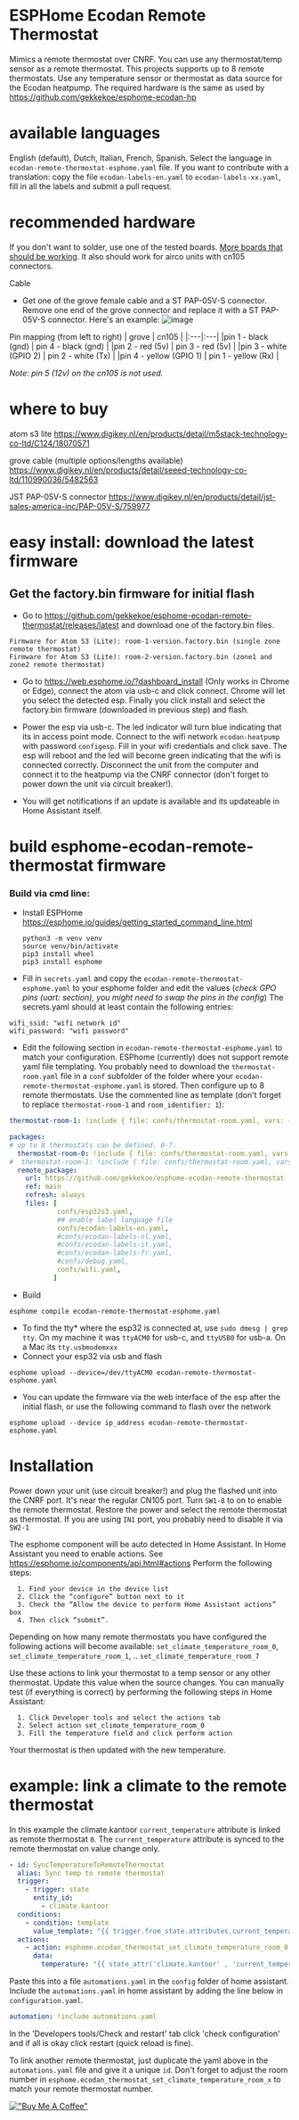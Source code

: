 # ESPHome Ecodan Remote Thermostat
Mimics a remote thermostat over CNRF. You can use any thermostat/temp sensor as a remote thermostat. This projects supports up to 8 remote thermostats. Use any temperature sensor or thermostat as data source for the Ecodan heatpump. The required hardware is the same as used by https://github.com/gekkekoe/esphome-ecodan-hp

# available languages
English (default), Dutch, Italian, French, Spanish. Select the language in `ecodan-remote-thermostat-esphome.yaml` file. 
If you want to contribute with a translation: copy the file `ecodan-labels-en.yaml` to `ecodan-labels-xx.yaml`, fill in all the labels and submit a pull request.

# recommended hardware
If you don't want to solder, use one of the tested boards. [More boards that should be working](https://github.com/SwiCago/HeatPump/issues/13#issuecomment-457897457). It also should work for airco units with cn105 connectors. 

Cable
* Get one of the grove female cable and a ST PAP-05V-S connector. Remove one end of the grove connector and replace it with a ST PAP-05V-S connector. Here's an example:
![image](https://github.com/gekkekoe/esphome-ecodan-hp/blob/main/img/m5stack_cn105.jpg?raw=true)

Pin mapping (from left to right)
| grove | cn105 |
|:---|:---|
|pin 1 - black (gnd) | pin 4 - black (gnd) |
|pin 2 - red (5v) | pin 3 - red (5v) |
|pin 3 - white (GPIO 2) | pin 2 - white (Tx) |
|pin 4 - yellow (GPIO 1) | pin 1 - yellow (Rx) |

*Note: pin 5 (12v) on the cn105 is not used.*

# where to buy
atom s3 lite
https://www.digikey.nl/en/products/detail/m5stack-technology-co-ltd/C124/18070571

grove cable (multiple options/lengths available)
https://www.digikey.nl/en/products/detail/seeed-technology-co-ltd/110990036/5482563

JST PAP-05V-S connector
https://www.digikey.nl/en/products/detail/jst-sales-america-inc/PAP-05V-S/759977

# easy install: download the latest firmware
## Get the factory.bin firmware for initial flash
* Go to https://github.com/gekkekoe/esphome-ecodan-remote-thermostat/releases/latest and download one of the factory.bin files. 
```
Firmware for Atom S3 (Lite): room-1-version.factory.bin (single zone remote thermostat)
Firmware for Atom S3 (Lite): room-2-version.factory.bin (zone1 and zone2 remote thermostat)
```
* Go to https://web.esphome.io/?dashboard_install (Only works in Chrome or Edge), connect the atom via usb-c and click connect. Chrome will let you select the detected esp. Finally you click install and select the factory.bin firmware (downloaded in previous step) and flash.

* Power the esp via usb-c. The led indicator will turn blue indicating that its in access point mode. Connect to the wifi network `ecodan-heatpump` with password `configesp`. Fill in your wifi credentials and click save. The esp will reboot and the led will become green indicating that the wifi is connected correctly. Disconnect the unit from the computer and connect it to the heatpump via the CNRF connector (don't forget to power down the unit via circuit breaker!).

* You will get notifications if an update is available and its updateable in Home Assistant itself. 

# build esphome-ecodan-remote-thermostat firmware
### Build via cmd line:
* Install ESPHome https://esphome.io/guides/getting_started_command_line.html
    ```console
    python3 -m venv venv
    source venv/bin/activate
    pip3 install wheel
    pip3 install esphome
    ```
* Fill in `secrets.yaml` and copy the `ecodan-remote-thermostat-esphome.yaml` to your esphome folder and edit the values (*check GPO pins (uart: section), you might need to swap the pins in the config*)
The secrets.yaml should at least contain the following entries:
```
wifi_ssid: "wifi network id"
wifi_password: "wifi password"
```
* Edit the following section in `ecodan-remote-thermostat-esphome.yaml` to match your configuration. ESPhome (currently) does not support remote yaml file templating. You probably need to download the `thermostat-room.yaml` file in a `conf` subfolder of the folder where your `ecodan-remote-thermostat-esphome.yaml` is stored. Then configure up to 8 remote thermostats. Use the commented line as template (don't forget to replace `thermostat-room-1` and `room_identifier: 1`):
```yaml
thermostat-room-1: !include { file: confs/thermostat-room.yaml, vars: { room_identifier: 1, room_name: "Room 2" } }
```

```yaml
packages:
# up to 8 thermostats can be defined. 0-7.
  thermostat-room-0: !include { file: confs/thermostat-room.yaml, vars: { room_identifier: 0, room_name: "Room 1" } }
#  thermostat-room-1: !include { file: confs/thermostat-room.yaml, vars: { room_identifier: 1, room_name: "Room 2" } }
  remote_package:
    url: https://github.com/gekkekoe/esphome-ecodan-remote-thermostat
    ref: main
    refresh: always
    files: [ 
            confs/esp32s3.yaml,
            ## enable label language file
            confs/ecodan-labels-en.yaml,
            #confs/ecodan-labels-nl.yaml,
            #confs/ecodan-labels-it.yaml,
            #confs/ecodan-labels-fr.yaml,
            #confs/debug.yaml,
            confs/wifi.yaml,
           ]

```

* Build
```console
esphome compile ecodan-remote-thermostat-esphome.yaml
```
* To find the tty* where the esp32 is connected at, use `sudo dmesg | grep tty`. On my machine it was `ttyACM0` for usb-c, and `ttyUSB0` for usb-a. On a Mac its `tty.usbmodemxxx`
* Connect your esp32 via usb and flash
```console 
esphome upload --device=/dev/ttyACM0 ecodan-remote-thermostat-esphome.yaml
```
* You can update the firmware via the web interface of the esp after the initial flash, or use the following command to flash over the network
```console 
esphome upload --device ip_address ecodan-remote-thermostat-esphome.yaml
```

# Installation
Power down your unit (use circuit breaker!) and plug the flashed unit into the CNRF port. It's near the regular CN105 port. Turn `SW1-8` to on to enable the remote thermostat. Restore the power and select the remote thermostat as thermostat. If you are using `IN1` port, you probably need to disable it via `SW2-1`

The esphome component will be auto detected in Home Assistant. In Home Assistant you need to enable actions. See https://esphome.io/components/api.html#actions
Perform the following steps:

```
  1. Find your device in the device list
  2. Click the “configure” button next to it
  3. Check the “Allow the device to perform Home Assistant actions” box
  4. Then click “submit”.
```

Depending on how many remote thermostats you have configured the following actions will become available: `set_climate_temperature_room_0`, `set_climate_temperature_room_1`, .. `set_climate_temperature_room_7` 

Use these actions to link your thermostat to a temp sensor or any other thermostat. Update this value when the source changes. 
You can manually test (if everything is correct) by performing the following steps in Home Assistant:
```
  1. Click Developer tools and select the actions tab
  2. Select action set_climate_temperature_room_0
  3. Fill the temperature field and click perform action
```

Your thermostat is then updated with the new temperature. 

# example: link a climate to the remote thermostat
In this example the climate.kantoor `current_temperature` attribute is linked as remote thermostat `0`. The `current_temperature` attribute is synced to the remote thermostat on value change only.

```yaml
- id: SyncTemperatureToRemoteThermostat
  alias: Sync temp to remote thermostat
  trigger:
    - trigger: state
      entity_id:
        - climate.kantoor
  conditions:
    - condition: template
      value_template: "{{ trigger.from_state.attributes.current_temperature != trigger.to_state.attributes.current_temperature }}"
  actions:
    - action: esphome.ecodan_thermostat_set_climate_temperature_room_0
      data:
        temperature: "{{ state_attr('climate.kantoor' , 'current_temperature') }}"
```

Paste this into a file `automations.yaml` in the `config` folder of home assistant. Include the `automations.yaml` in home assistant by adding the line below in `configuration.yaml`.
```yaml
automation: !include automations.yaml
```
In the 'Developers tools/Check and restart' tab click 'check configuration' and if all is okay click restart (quick reload is fine).

To link another remote thermostat, just duplicate the yaml above in the `automations.yaml` file and give it a unique `id`. Don't forget to adjust the room number in `esphome.ecodan_thermostat_set_climate_temperature_room_x` to match your remote thermostat number.


[!["Buy Me A Coffee"](https://www.buymeacoffee.com/assets/img/custom_images/orange_img.png)](https://www.buymeacoffee.com/gekkekoe)
